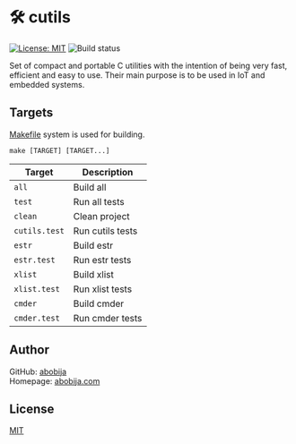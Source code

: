 # :hammer_and_wrench: cutils
[![License: MIT](https://img.shields.io/badge/License-MIT-green.svg)](LICENSE) ![Build status](https://github.com/abobija/cutils/actions/workflows/c-cpp.yml/badge.svg)

Set of compact and portable C utilities with the intention of being very fast, efficient and easy to use. Their main purpose is to be used in IoT and embedded systems.

## Targets

[Makefile](https://www.gnu.org/software/make/manual/make.html#Overview) system is used for building.

```
make [TARGET] [TARGET...]
```

| Target  | Description |
| ------------- | ------------- |
| `all`  | Build all |
| `test` | Run all tests |
| `clean` | Clean project |
| `cutils.test` | Run cutils tests |
| `estr`  | Build estr |
| `estr.test` | Run estr tests |
| `xlist`  | Build xlist |
| `xlist.test` | Run xlist tests |
| `cmder` | Build cmder |
| `cmder.test` | Run cmder tests |


## Author

GitHub: [abobija](https://github.com/abobija)<br>
Homepage: [abobija.com](https://abobija.com)

## License

[MIT](LICENSE)